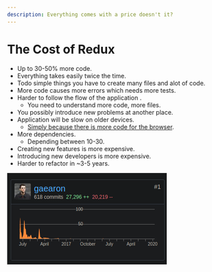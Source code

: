 ```yaml
---
description: Everything comes with a price doesn't it?
---
```


# The Cost of Redux

* Up to 30-50% more code.
* Everything takes easily twice the time.
* Todo simple things you have to create many files and alot of code.
* More code causes more errors which needs more tests.
* Harder to follow the flow of the application .
  * You need to understand more code, more files.
* You possibly introduce new problems at another place.
* Application will be slow on older devices.
  * [Simply because there is more code for the browser](https://www.youtube.com/watch?v=ff4fgQxPaO0).
* More dependencies.
  * Depending between 10-30.
* Creating new features is more expensive.
* Introducing new developers is more expensive.
* Harder to refactor in ~3-5 years.

![](.gitbook/assets/image.png)




